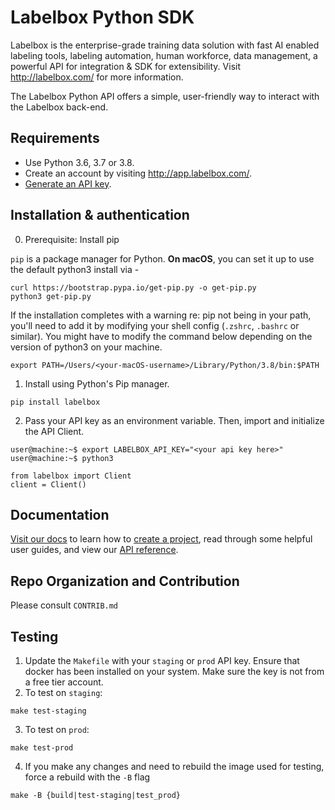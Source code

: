 # Labelbox Python SDK

Labelbox is the enterprise-grade training data solution with fast AI enabled labeling tools, labeling automation, human workforce, data management, a powerful API for integration & SDK for extensibility. Visit http://labelbox.com/ for more information.

The Labelbox Python API offers a simple, user-friendly way to interact with the Labelbox back-end.

## Requirements

* Use Python 3.6, 3.7 or 3.8.
* Create an account by visiting http://app.labelbox.com/.
* [Generate an API key](https://labelbox.com/docs/api/getting-started#create_api_key).

## Installation & authentication

0. Prerequisite: Install pip

`pip` is a package manager for Python. **On macOS**, you can set it up to use the default python3 install via -
```
curl https://bootstrap.pypa.io/get-pip.py -o get-pip.py
python3 get-pip.py
```

If the installation completes with a warning re: pip not being in your path, you'll need to add it by modifying your shell config (`.zshrc`, `.bashrc` or similar). You might have to modify the command below depending on the version of python3 on your machine.

```
export PATH=/Users/<your-macOS-username>/Library/Python/3.8/bin:$PATH
```

1. Install using Python's Pip manager.
```
pip install labelbox
```

2. Pass your API key as an environment variable. Then, import and initialize the API Client.
```
user@machine:~$ export LABELBOX_API_KEY="<your api key here>"
user@machine:~$ python3

from labelbox import Client
client = Client()
```

## Documentation

[Visit our docs](https://labelbox.com/docs/python-api) to learn how to [create a project](https://labelbox.com/docs/python-api/create-first-project), read through some helpful user guides, and view our [API reference](https://labelbox.com/docs/python-api/api-reference).

## Repo Organization and Contribution
Please consult `CONTRIB.md`

## Testing
1. Update the `Makefile` with your `staging` or `prod` API key. Ensure that docker has been installed on your system. Make sure the key is not from a free tier account.
2. To test on `staging`:
```
make test-staging
```

3. To test on `prod`:
```
make test-prod
```

4. If you make any changes and need to rebuild the image used for testing, force a rebuild with the `-B` flag
```
make -B {build|test-staging|test_prod}
```
